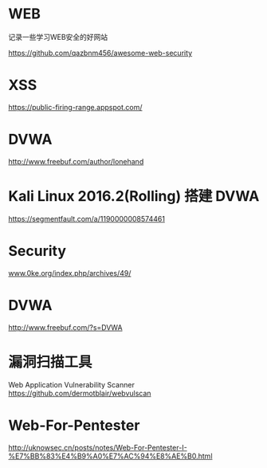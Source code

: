 # WEB
记录一些学习WEB安全的好网站  

https://github.com/qazbnm456/awesome-web-security  

# XSS
https://public-firing-range.appspot.com/  

# DVWA
http://www.freebuf.com/author/lonehand  

# Kali Linux 2016.2(Rolling) 搭建 DVWA  
https://segmentfault.com/a/1190000008574461  



# Security
www.0ke.org/index.php/archives/49/  

# DVWA
http://www.freebuf.com/?s=DVWA  

# 漏洞扫描工具
Web Application Vulnerability Scanner  
https://github.com/dermotblair/webvulscan  

# Web-For-Pentester
http://uknowsec.cn/posts/notes/Web-For-Pentester-I-%E7%BB%83%E4%B9%A0%E7%AC%94%E8%AE%B0.html  




